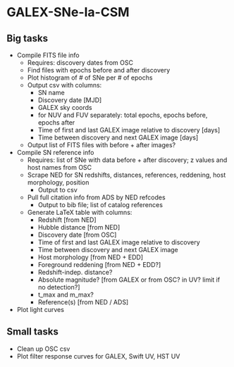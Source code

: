 # GALEX-SNe-Ia-CSM

## Big tasks

* Compile FITS file info
    * Requires: discovery dates from OSC
    * Find files with epochs before and after discovery
    * Plot histogram of # of SNe per # of epochs
    * Output csv with columns:
        * SN name
        * Discovery date [MJD]
        * GALEX sky coords
        * for NUV and FUV separately: total epochs, epochs before, epochs after
        * Time of first and last GALEX image relative to discovery [days]
        * Time between discovery and next GALEX image [days]
    * Output list of FITS files with before + after images?
* Compile SN reference info
    * Requires: list of SNe with data before + after discovery; z values and host names from OSC
    * Scrape NED for SN redshifts, distances, references, reddening, host morphology, position
        * Output to csv
    * Pull full citation info from ADS by NED refcodes
        * Output to bib file; list of catalog references
    * Generate LaTeX table with columns:
        * Redshift [from NED]
        * Hubble distance [from NED]
        * Discovery date [from OSC]
        * Time of first and last GALEX image relative to discovery
        * Time between discovery and next GALEX image
        * Host morphology [from NED + EDD]
        * Foreground reddening [from NED + EDD?]
        * Redshift-indep. distance?
        * Absolute magnitude? [from GALEX or from OSC? in UV? limit if no detection?]
        * t_max and m_max?
        * Reference(s) [from NED / ADS]
* Plot light curves

## Small tasks

* Clean up OSC csv
* Plot filter response curves for GALEX, Swift UV, HST UV